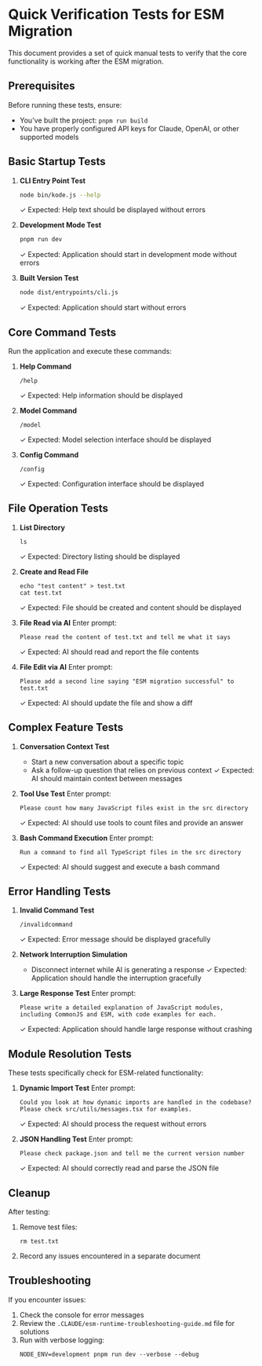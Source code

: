 # Quick Verification Tests for ESM Migration

This document provides a set of quick manual tests to verify that the core functionality is working after the ESM migration.

## Prerequisites

Before running these tests, ensure:
- You've built the project: `pnpm run build`
- You have properly configured API keys for Claude, OpenAI, or other supported models

## Basic Startup Tests

1. **CLI Entry Point Test**
   ```bash
   node bin/kode.js --help
   ```
   ✓ Expected: Help text should be displayed without errors

2. **Development Mode Test**
   ```bash
   pnpm run dev
   ```
   ✓ Expected: Application should start in development mode without errors

3. **Built Version Test**
   ```bash
   node dist/entrypoints/cli.js
   ```
   ✓ Expected: Application should start without errors

## Core Command Tests

Run the application and execute these commands:

1. **Help Command**
   ```
   /help
   ```
   ✓ Expected: Help information should be displayed

2. **Model Command**
   ```
   /model
   ```
   ✓ Expected: Model selection interface should be displayed

3. **Config Command**
   ```
   /config
   ```
   ✓ Expected: Configuration interface should be displayed

## File Operation Tests

1. **List Directory**
   ```
   ls
   ```
   ✓ Expected: Directory listing should be displayed

2. **Create and Read File**
   ```
   echo "test content" > test.txt
   cat test.txt
   ```
   ✓ Expected: File should be created and content should be displayed

3. **File Read via AI**
   Enter prompt:
   ```
   Please read the content of test.txt and tell me what it says
   ```
   ✓ Expected: AI should read and report the file contents

4. **File Edit via AI**
   Enter prompt:
   ```
   Please add a second line saying "ESM migration successful" to test.txt
   ```
   ✓ Expected: AI should update the file and show a diff

## Complex Feature Tests

1. **Conversation Context Test**
   - Start a new conversation about a specific topic
   - Ask a follow-up question that relies on previous context
   ✓ Expected: AI should maintain context between messages

2. **Tool Use Test**
   Enter prompt:
   ```
   Please count how many JavaScript files exist in the src directory
   ```
   ✓ Expected: AI should use tools to count files and provide an answer

3. **Bash Command Execution**
   Enter prompt:
   ```
   Run a command to find all TypeScript files in the src directory
   ```
   ✓ Expected: AI should suggest and execute a bash command

## Error Handling Tests

1. **Invalid Command Test**
   ```
   /invalidcommand
   ```
   ✓ Expected: Error message should be displayed gracefully

2. **Network Interruption Simulation**
   - Disconnect internet while AI is generating a response
   ✓ Expected: Application should handle the interruption gracefully

3. **Large Response Test**
   Enter prompt:
   ```
   Please write a detailed explanation of JavaScript modules, including CommonJS and ESM, with code examples for each.
   ```
   ✓ Expected: Application should handle large response without crashing

## Module Resolution Tests

These tests specifically check for ESM-related functionality:

1. **Dynamic Import Test**
   Enter prompt:
   ```
   Could you look at how dynamic imports are handled in the codebase? Please check src/utils/messages.tsx for examples.
   ```
   ✓ Expected: AI should process the request without errors

2. **JSON Handling Test**
   Enter prompt:
   ```
   Please check package.json and tell me the current version number
   ```
   ✓ Expected: AI should correctly read and parse the JSON file

## Cleanup

After testing:
1. Remove test files:
   ```
   rm test.txt
   ```
2. Record any issues encountered in a separate document

## Troubleshooting

If you encounter issues:
1. Check the console for error messages
2. Review the `.CLAUDE/esm-runtime-troubleshooting-guide.md` file for solutions
3. Run with verbose logging:
   ```
   NODE_ENV=development pnpm run dev --verbose --debug
   ```
